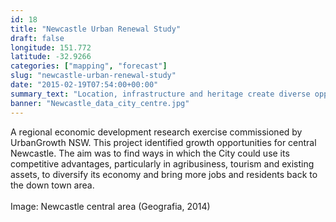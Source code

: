 ```yaml
---
id: 18
title: "Newcastle Urban Renewal Study"
draft: false
longitude: 151.772
latitude: -32.9266
categories: ["mapping", "forecast"]
slug: "newcastle-urban-renewal-study"
date: "2015-02-19T07:54:00+00:00"
summary_text: "Location, infrastructure and heritage create diverse opportunities for central Newcastle"
banner: "Newcastle_data_city_centre.jpg"
---
```


A regional economic development research exercise commissioned by UrbanGrowth NSW. This project identified growth opportunities for central Newcastle. The aim was to find ways in which the City could use its competitive advantages, particularly in agribusiness, tourism and existing assets, to diversify its economy and bring more jobs and residents back to the down town&nbsp;area.&nbsp;<br><br><span class="wysiwyg-color-silver">Image: Newcastle central area (Geografia, 2014)</span>
